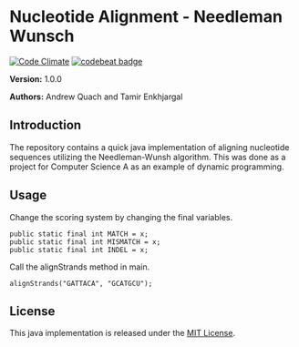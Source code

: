 # Nucleotide Alignment - Needleman Wunsch
[![Code Climate](https://codeclimate.com/github/EscapingGithub/Needleman-Wunsch/badges/gpa.svg)](https://codeclimate.com/github/EscapingGithub/Needleman-Wunsch)
[![codebeat badge](https://codebeat.co/badges/676857fc-0080-4473-89af-2e2e09a34fcb)](https://codebeat.co/projects/github-com-escapinggithub-needleman-wunsch-master)

**Version:** 1.0.0

**Authors:** Andrew Quach and Tamir Enkhjargal

## Introduction

The repository contains a quick java implementation of aligning 
nucleotide sequences utilizing the Needleman-Wunsh algorithm. 
This was done as a project for Computer Science A as an example
of dynamic programming.

## Usage

Change the scoring system by changing the final variables.

    public static final int MATCH = x;
    public static final int MISMATCH = x;
    public static final int INDEL = x;

Call the alignStrands method in main.

    alignStrands("GATTACA", "GCATGCU");

## License
This java implementation is released under the [MIT License](LICENSE).

